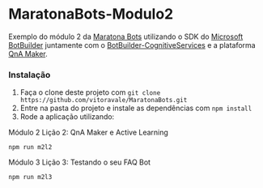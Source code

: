 MaratonaBots-Modulo2
==============

Exemplo do módulo 2 da [Maratona Bots](https://ticapacitacion.com/curso/botspt/) utilizando o SDK do [Microsoft BotBuilder](https://github.com/Microsoft/BotBuilder)
 juntamente com o [BotBuilder-CognitiveServices](https://github.com/Microsoft/BotBuilder-CognitiveServices/) e a plataforma [QnA Maker](https://qnamaker.ai/).

### Instalação

1. Faça o clone deste projeto com `git clone https://github.com/vitoravale/MaratonaBots.git`
2. Entre na pasta do projeto e instale as dependências com `npm install`
3. Rode a aplicação utilizando:
  
Módulo 2 Lição 2: QnA Maker e Active Learning 

```console
npm run m2l2
```

Módulo 3 Lição 3: Testando o seu FAQ Bot

```console
npm run m2l3
```